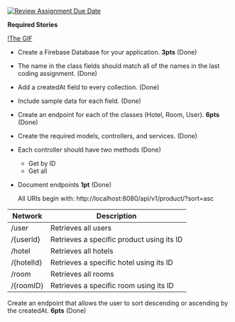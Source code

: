 [![Review Assignment Due Date](https://classroom.github.com/assets/deadline-readme-button-24ddc0f5d75046c5622901739e7c5dd533143b0c8e959d652212380cedb1ea36.svg)](https://classroom.github.com/a/hP86jo5x)

**Required Stories**

[!The GIF ](https://imgur.com/a/ATQy9PH)
- Create a Firebase Database for your application. **3pts** (Done)
- The name in the class fields should match all of the names in the last coding assignment. (Done)
- Add a createdAt field to every collection. (Done)
- Include sample data for each field. (Done)
 
- Create an endpoint for each of the classes (Hotel, Room, User). **6pts** (Done)
- Create the required models, controllers, and services. (Done)
- Each controller should have two methods (Done)
    - Get by ID
    - Get all

- Document endpoints **1pt** (Done)

  All URIs begin with:
http://localhost:8080/api/v1/product/?sort=asc

|Network|Description|
|-------|-----------|
|/user| Retrieves all users|
|/{userId}| Retrieves a specific product using its ID |
|/hotel| Retrieves all hotels|
|/{hotelId}| Retrieves a specific hotel using its ID |
|/room| Retrieves all rooms|
|/{roomID}| Retrieves a specific room using its ID |

Create an endpoint that allows the user to sort descending or ascending by the createdAt. **6pts** (Done)
